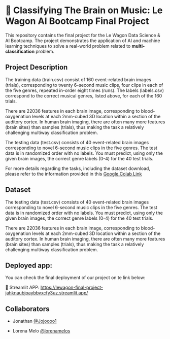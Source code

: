 # 🧠 Classifying The Brain on Music: Le Wagon AI Bootcamp Final Project

This repository contains the final project for the Le Wagon Data Science & AI Bootcamp. The project demonstrates the application of AI and machine learning techniques to solve a real-world problem related to **multi-classification** problem. 

## Project Description

The training data (train.csv) consist of 160 event-related brain images (trials), corresponding to twenty 6-second music clips, four clips in each of the five genres, repeated in-order eight times (runs). The labels (labels.csv) correspond to the correct musical genres, listed above, for each of the 160 trials.

There are 22036 features in each brain image, corresponding to blood-oxygenation levels at each 2mm-cubed 3D location within a section of the auditory cortex. In human brain imaging, there are often many more features (brain sites) than samples (trials), thus making the task a relatively challenging multiway classification problem.

The testing data (test.csv) consists of 40 event-related brain images corresponding to novel 6-second music clips in the five genres. The test data is in randomized order with no labels. You must predict, using only the given brain images, the correct genre labels (0-4) for the 40 test trials.

For more details regarding the tasks, including the dataset download, please refer to the information provided in this [Google Colab Link](https://colab.research.google.com/drive/1tbP5miE-5DXXZ5507Rh9eMlLDCWi5L2y?usp=sharing)


## Dataset

The testing data (test.csv) consists of 40 event-related brain images corresponding to novel 6-second music clips in the five genres. The test data is in randomized order with no labels. You must predict, using only the given brain images, the correct genre labels (0-4) for the 40 test trials.

There are 22036 features in each brain image, corresponding to blood-oxygenation levels at each 2mm-cubed 3D location within a section of the auditory cortex. In human brain imaging, there are often many more features (brain sites) than samples (trials), thus making the task a relatively challenging multiway classification problem.

## Deployed app:

You can check the final deployment of our project on te link below: 

🤖  Streamlit APP:  https://lewagon-final-project-jahknaubjpaybbvxcfy3uz.streamlit.app/

## Collaborators

- Jonathan [@Jojoooo1](https://github.com/Jojoooo1)

- Lorena Melo [@lorenamelos](https://github.com/lorenamelos)



